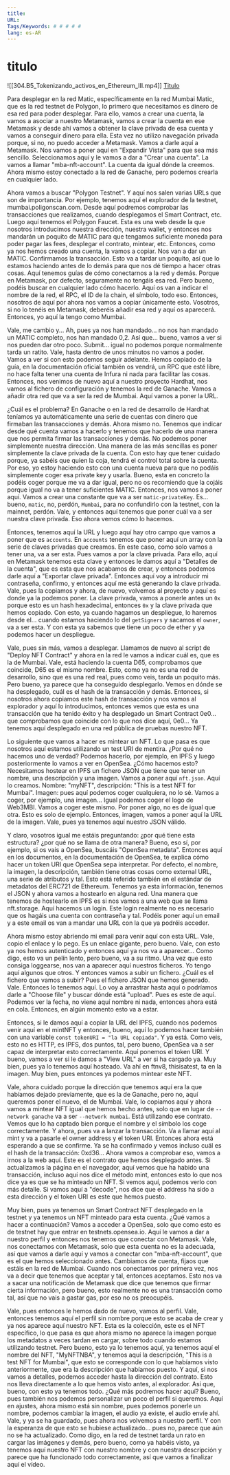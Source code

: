 ```yaml
---
title: 
URL: 
Tags/Keywords: # # # # #
lang: es-AR
---
```

# titulo
![[304.B5_Tokenizando_activos_en_Ethereum_III.mp4]]
[Titulo](URL)

Para desplegar en la red Matic, específicamente en la red Mumbai Matic, que es la red testnet de Polygon, lo primero que necesitamos es dinero de esa red para poder desplegar. Para ello, vamos a crear una cuenta, la vamos a asociar a nuestro Metamask, vamos a crear la cuenta en ese Metamask y desde ahí vamos a obtener la clave privada de esa cuenta y vamos a conseguir dinero para ella. Esta vez no utilizo navegación privada porque, si no, no puedo acceder a Metamask. Vamos a darle aquí a Metamask. Nos vamos a poner aquí en "Expandir Vista" para que sea más sencillo. Seleccionamos aquí y le vamos a dar a "Crear una cuenta". La vamos a llamar "mba-nft-account". La cuenta da igual dónde la creemos. Ahora mismo estoy conectado a la red de Ganache, pero podemos crearla en cualquier lado.

Ahora vamos a buscar "Polygon Testnet". Y aquí nos salen varias URLs que son de importancia. Por ejemplo, tenemos aquí el explorador de la testnet, mumbai.poligonscan.com. Desde aquí podremos comprobar las transacciones que realizamos, cuando desplegamos el Smart Contract, etc. Luego aquí tenemos el Polygon Faucet. Esta es una web desde la que nosotros introducimos nuestra dirección, nuestra wallet, y entonces nos mandarán un poquito de MATIC para que tengamos suficiente moneda para poder pagar las fees, desplegar el contrato, mintear, etc. Entonces, como ya nos hemos creado una cuenta, la vamos a copiar. Nos van a dar un MATIC. Confirmamos la transacción. Esto va a tardar un poquito, así que lo estamos haciendo antes de lo demás para que nos dé tiempo a hacer otras cosas. Aquí tenemos guías de cómo conectarnos a la red y demás. Porque en Metamask, por defecto, seguramente no tengáis esa red. Pero bueno, podéis buscar en cualquier lado cómo hacerlo. Aquí os van a indicar el nombre de la red, el RPC, el ID de la chain, el símbolo, todo eso. Entonces, nosotros de aquí por ahora nos vamos a copiar únicamente esto. Vosotros, si no lo tenéis en Metamask, deberéis añadir esa red y aquí os aparecerá. Entonces, yo aquí la tengo como Mumbai.

Vale, me cambio y... Ah, pues ya nos han mandado... no nos han mandado un MATIC completo, nos han mandado 0,2. Así que... bueno, vamos a ver si nos pueden dar otro poco. Submit... igual no podemos porque normalmente tarda un ratito. Vale, hasta dentro de unos minutos no vamos a poder. Vamos a ver si con esto podemos seguir adelante. Hemos copiado de la guía, en la documentación oficial también os vendrá, un RPC que esté libre, no hace falta tener una cuenta de Infura ni nada para facilitar las cosas. Entonces, nos venimos de nuevo aquí a nuestro proyecto Hardhat, nos vamos al fichero de configuración y tenemos la red de Ganache. Vamos a añadir otra red que va a ser la red de Mumbai. Aquí vamos a poner la URL.

¿Cuál es el problema? En Ganache o en la red de desarrollo de Hardhat teníamos ya automáticamente una serie de cuentas con dinero que firmaban las transacciones y demás. Ahora mismo no. Tenemos que indicar desde qué cuenta vamos a hacerlo y tenemos que hacerlo de una manera que nos permita firmar las transacciones y demás. No podemos poner simplemente nuestra dirección. Una manera de las más sencillas es poner simplemente la clave privada de la cuenta. Con esto hay que tener cuidado porque, ya sabéis que quien la coja, tendrá el control total sobre la cuenta. Por eso, yo estoy haciendo esto con una cuenta nueva para que no podáis simplemente coger esa private key y usarla. Bueno, esta en concreto la podéis coger porque me va a dar igual, pero no os recomiendo que la cojáis porque igual no va a tener suficientes MATIC. Entonces, nos vamos a poner aquí. Vamos a crear una constante que va a ser `matic-privateKey`. Es... bueno, `matic`, no, perdón, `Mumbai`, para no confundirlo con la testnet, con la mainnet, perdón. Vale, y entonces aquí tenemos que poner cuál va a ser nuestra clave privada. Eso ahora vemos cómo lo hacemos.

Entonces, tenemos aquí la URL y luego aquí hay otro campo que vamos a poner que es `accounts`. En `accounts` tenemos que poner aquí un array con la serie de claves privadas que creamos. En este caso, como solo vamos a tener una, va a ser esta. Pues vamos a por la clave privada. Para ello, aquí en Metamask tenemos esta clave y entonces le damos aquí a "Detalles de la cuenta", que es esta que nos acabamos de crear, y entonces podemos darle aquí a "Exportar clave privada". Entonces aquí voy a introducir mi contraseña, confirmo, y entonces aquí me está generando la clave privada. Vale, pues la copiamos y ahora, de nuevo, volvemos al proyecto y aquí es donde ya la podemos poner. La clave privada, vamos a ponerle antes un `0x` porque esto es un hash hexadecimal, entonces `0x` y la clave privada que hemos copiado. Con esto, ya cuando hagamos un despliegue, lo haremos desde el... cuando estamos haciendo lo del `getSigners` y sacamos el `owner`, va a ser esta. Y con esta ya sabemos que tiene un poco de ether y ya podemos hacer un despliegue.

Vale, pues sin más, vamos a desplegar. Llamamos de nuevo al script de "Deploy NFT Contract" y ahora en la red le vamos a indicar cuál es, que es la de Mumbai. Vale, está haciendo la cuenta D65, comprobamos que coincide, D65 es el mismo nombre. Esto, como ya no es una red de desarrollo, sino que es una red real, pues como veis, tarda un poquito más. Pero bueno, ya parece que ha conseguido desplegarlo. Vemos en dónde se ha desplegado, cuál es el hash de la transacción y demás. Entonces, si nosotros ahora copiamos este hash de transacción y nos vamos al explorador y aquí lo introducimos, entonces vemos que esta es una transacción que ha tenido éxito y ha desplegado un Smart Contract 0e0... que comprobamos que coincide con lo que nos dice aquí, 0e0... Ya tenemos aquí desplegado en una red pública de pruebas nuestro NFT.

Lo siguiente que vamos a hacer es mintear un NFT. Lo que pasa es que nosotros aquí estamos utilizando un test URI de mentira. ¿Por qué no hacemos uno de verdad? Podemos hacerlo, por ejemplo, en IPFS y luego posteriormente lo vamos a ver en OpenSea. ¿Cómo hacemos esto? Necesitamos hostear en IPFS un fichero JSON que tiene que tener un nombre, una descripción y una imagen. Vamos a poner aquí `nft.json`. Aquí lo creamos. Nombre: "myNFT", descripción: "This is a test NFT for Mumbai". Imagen: pues aquí podemos coger cualquiera, no lo sé. Vamos a coger, por ejemplo, una imagen... Igual podemos coger el logo de Web3MBI. Vamos a coger este mismo. Por poner algo, no es de igual que otra. Esto es solo de ejemplo. Entonces, imagen, vamos a poner aquí la URL de la imagen. Vale, pues ya tenemos aquí nuestro JSON válido.

Y claro, vosotros igual me estáis preguntando: ¿por qué tiene esta estructura? ¿por qué no se llama de otra manera? Bueno, eso sí, por ejemplo, si os vais a OpenSea, buscáis "OpenSea metadata". Entonces aquí en los documentos, en la documentación de OpenSea, te explica cómo hacer un token URI que OpenSea sepa interpretar. Por defecto, el nombre, la imagen, la descripción, también tiene otras cosas como external URL, una serie de atributos y tal. Esto está referido también en el estándar de metadatos del ERC721 de Ethereum. Tenemos ya esta información, tenemos el JSON y ahora vamos a hostearlo en alguna red. Una manera que tenemos de hostearlo en IPFS es si nos vamos a una web que se llama nft.storage. Aquí hacemos un login. Este login realmente no es necesario que os hagáis una cuenta con contraseña y tal. Podéis poner aquí un email y a este email os van a mandar una URL con la que ya podréis acceder.

Ahora mismo estoy abriendo mi email para venir aquí con esta URL. Vale, copio el enlace y lo pego. Es un enlace gigante, pero bueno. Vale, con esto ya nos hemos autenticado y entonces aquí ya nos va a aparecer... Como digo, esto va un pelín lento, pero bueno, va a su ritmo. Una vez que esto consiga loggearse, nos van a aparecer aquí nuestros ficheros. Yo tengo aquí algunos que otros. Y entonces vamos a subir un fichero. ¿Cuál es el fichero que vamos a subir? Pues el fichero JSON que hemos generado. Vale. Entonces lo tenemos aquí. Lo voy a arrastrar hasta aquí o podríamos darle a "Choose file" y buscar dónde está "upload". Pues es este de aquí. Podemos ver la fecha, no viene aquí nombre ni nada, entonces ahora está en cola. Entonces, en algún momento esto va a estar.

Entonces, si le damos aquí a copiar la URL del IPFS, cuando nos podemos venir aquí en el mintNFT y entonces, bueno, aquí lo podemos hacer también con una variable `const tokenURI = "la URL copiada"`. Y ya está. Como veis, esto no es HTTP, es IPFS, dos puntos, tal, pero bueno, OpenSea va a ser capaz de interpretar esto correctamente. Aquí ponemos el token URI. Y bueno, vamos a ver si le damos a "View URL" a ver si ha cargado ya. Muy bien, pues ya lo tenemos aquí hosteado. Va ahí en ftnv8, thisisatest, ta en la imagen. Muy bien, pues entonces ya podemos mintear este NFT.

Vale, ahora cuidado porque la dirección que tenemos aquí era la que habíamos dejado previamente, que es la de Ganache, pero no, aquí queremos poner el nuevo, el de Mumbai. Vale, lo copiamos aquí y ahora vamos a mintear NFT igual que hemos hecho antes, solo que en lugar de `--network ganache` va a ser `--network mumbai`. Está utilizando ese contrato. Vemos que lo ha captado bien porque el nombre y el símbolo los coge correctamente. Y ahora, pues va a lanzar la transacción. Va a llamar aquí al mint y va a pasarle el owner address y el token URI. Entonces ahora está esperando a que se confirme. Ya se ha confirmado y vemos incluso cuál es el hash de la transacción: 0xd36... Ahora vamos a comprobar eso, vamos a irnos a la web aquí. Este es el contrato que hemos desplegado antes. Si actualizamos la página en el navegador, aquí vemos que ha habido una transacción, incluso aquí nos dice el método mint, entonces esto lo que nos dice ya es que se ha minteado un NFT. Si vemos aquí, podemos verlo con más detalle. Si vamos aquí a "decode", nos dice que el address ha sido a esta dirección y el token URI es este que hemos puesto.

Muy bien, pues ya tenemos un Smart Contract NFT desplegado en la testnet y ya tenemos un NFT minteado para esta cuenta. ¿Qué vamos a hacer a continuación? Vamos a acceder a OpenSea, solo que como esto es de testnet hay que entrar en testnets.opensea.io. Aquí le vamos a dar a nuestro perfil y entonces nos tenemos que conectar con Metamask. Vale, nos conectamos con Metamask, solo que esta cuenta no es la adecuada, así que vamos a darle aquí y vamos a conectar con "mba-nft-account", que es el que hemos seleccionado antes. Cambiamos de cuenta, fijaos que estáis en la red de Mumbai. Cuando nos conectamos por primera vez, nos va a decir que tenemos que aceptar y tal, entonces aceptamos. Esto nos va a sacar una notificación de Metamask que dice que tenemos que firmar cierta información, pero bueno, esto realmente no es una transacción como tal, así que no vais a gastar gas, por eso no os preocupéis.

Vale, pues entonces le hemos dado de nuevo, vamos al perfil. Vale, entonces tenemos aquí el perfil sin nombre porque esto se acaba de crear y ya nos aparece aquí nuestro NFT. Esta es la colección, este es el NFT específico, lo que pasa es que ahora mismo no aparece la imagen porque los metadatos a veces tardan en cargar, sobre todo cuando estamos utilizando testnet. Pero bueno, esto ya lo tenemos aquí, ya tenemos aquí el nombre del NFT, "MyNFTNBA", y tenemos aquí la descripción, "This is a test NFT for Mumbai", que esto se corresponde con lo que habíamos visto anteriormente, que era la descripción que habíamos puesto. Y aquí, si nos vamos a detalles, podemos acceder hasta la dirección del contrato. Esto nos lleva directamente a lo que hemos visto antes, al explorador. Así que, bueno, con esto ya tenemos todo. ¿Qué más podremos hacer aquí? Bueno, pues también nos podemos personalizar un poco el perfil si queremos. Aquí en ajustes, ahora mismo está sin nombre, pues podemos ponerle un nombre, podemos cambiar la imagen, el audio ya existe, el audio envíe ahí. Vale, y ya se ha guardado, pues ahora nos volvemos a nuestro perfil. Y con la esperanza de que esto se hubiese actualizado... pues no, parece que aún no se ha actualizado. Como digo, en la red de testnet tarda un rato en cargar las imágenes y demás, pero bueno, como ya habéis visto, ya tenemos aquí nuestro NFT con nuestro nombre y con nuestra descripción y parece que ha funcionado todo correctamente, así que vamos a finalizar aquí el vídeo.